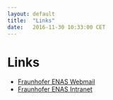```yaml
---
layout: default
title:  "Links"
date:   2016-11-30 10:33:00 CET
---
```


# Links

* [Fraunhofer ENAS Webmail](https://webmail.enas.fraunhofer.de/)
* [Fraunhofer ENAS Intranet](http://intranet.intern.enas.fraunhofer.de/pages/startseite/intranet.php)